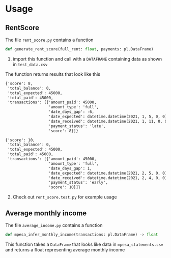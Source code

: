 # Usage

## RentScore

The file `rent_score.py` contains a function 

```py
def generate_rent_score(full_rent: float, payments: pl.DataFrame)
```

1. import this function and call with a `DATAFRAME` containing data as shown in `test_data.csv`

The function returns results that look like this

```md
{'score': 8,
 'total_balance': 0,
 'total_expected': 45000,
 'total_paid': 45000,
 'transactions': [{'amount_paid': 45000,
                   'amount_type': 'full',
                   'date_days_gap': -6,
                   'date_expected': datetime.datetime(2021, 1, 5, 0, 0),
                   'date_received': datetime.datetime(2021, 1, 11, 0, 0),
                   'payment_status': 'late',
                   'score': 8}]}

{'score': 10,
 'total_balance': 0,
 'total_expected': 45000,
 'total_paid': 45000,
 'transactions': [{'amount_paid': 45000,
                   'amount_type': 'full',
                   'date_days_gap': 1,
                   'date_expected': datetime.datetime(2021, 2, 5, 0, 0),
                   'date_received': datetime.datetime(2021, 2, 4, 0, 0),
                   'payment_status': 'early',
                   'score': 10}]}
```
2. Check out `rent_score.test.py` for example usage

## Average monthly income
The file `average_income.py` contains a function 

```py
def mpesa_infer_monthly_income(transactions: pl.DataFrame) -> float
```

This function takes a `DataFrame` that looks like data in `mpesa_statements.csv` and returns a float representing average monthly income
